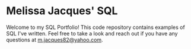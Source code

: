 # Melissa Jacques' SQL

Welcome to my SQL Portfolio! This code repository contains examples of SQL I've written. Feel free to take a look and reach out if you have any questions at m.jacques82@yahoo.com.
